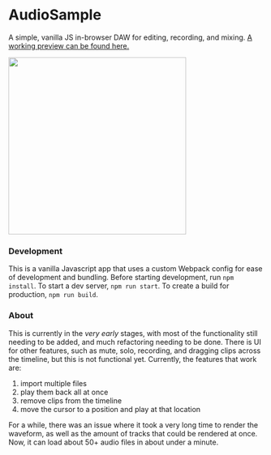 # AudioSample
A simple, vanilla JS in-browser DAW for editing, recording, and mixing. <a href="https://audio-sample-daw.netlify.app/">A working preview can be found here.</a>

<img width=350 src="https://user-images.githubusercontent.com/75324120/174328481-da56c518-84be-450d-9c1a-fb01e26df8b0.png"/>

### Development
This is a vanilla Javascript app that uses a custom Webpack config for ease of development and bundling. 
Before starting development, run `npm install`.
To start a dev server, `npm run start`. To create a build for production,  `npm run build`.
### About

This is currently in the *very early* stages, with most of the functionality still needing to be added, and much refactoring needing to be done. There is UI for other features, such as mute, solo, recording, and dragging clips across the timeline, but this is not functional yet.
Currently, the features that work are:

1. import multiple files
2. play them back all at once
3. remove clips from the timeline
4. move the cursor to a position and play at that location

For a while, there was an issue where it took a very long time to render the waveform, as well as the amount of tracks that could be rendered at once. Now, it can load about 50+ audio files in about under a minute.
